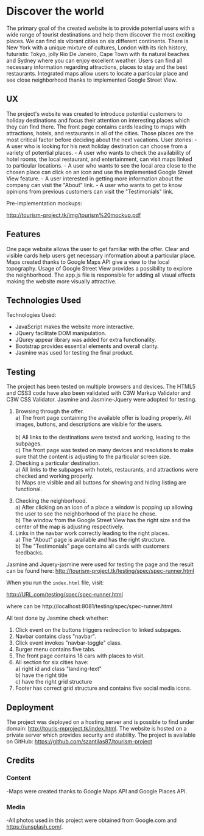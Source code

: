 <h1>Discover the world</h1>

   The primary goal of the created website is to provide potential users with a wide range of tourist destinations and help them discover the most exciting places. We can find six vibrant cities on six different continents. There is New York with a unique mixture of cultures, London with its rich history, futuristic Tokyo,  jolly Rio De Janeiro,  Cape Town with its natural beaches and Sydney where you can enjoy excellent weather.
   Users can find all necessary information regarding attractions, places to stay and the best restaurants.  Integrated maps allow users to locate a particular place and see close neighborhood thanks to implemented Google Street View.
   
<h2>UX</h2>
The project's website was created to introduce potential customers to holiday destinations and focus their attention on interesting places which they can find there. The front page contains cards leading to maps with attractions, hotels, and restaurants in all of the cities. Those places are the most critical factor before deciding about the next vacations. 
User stories:
- A user who is looking for his next holiday destination can choose from a variety of potential places.
- A user who wants to check the availability of hotel rooms, the local restaurant, and entertainment, can visit maps linked to particular locations. 
- A user who wants to see the local area close to the chosen place can click on an icon and use the implemented Google Street View feature. 
- A user interested in getting more information about the company can visit the "About" link.
- A user who wants to get to know opinions from previous customers can visit the "Testimonials" link.

Pre-implementation mockups: 

http://tourism-project.tk/img/tourism%20mockup.pdf




<h2>Features</h2>

One page website allows the user to get familiar with the offer.
Clear and visible cards help users get necessary information about a particular place.
Maps created thanks to Google Maps API give a view to the local topography.
Usage of Google Street View provides a possibility to explore the neighborhood.
The app.js file is responsible for adding all visual effects making the website more visually attractive.

<h2>Technologies Used</h2>

Technologies Used:
- JavaScript makes the website more interactive.
- JQuery facilitate DOM manipulation. 
- JQurey appear library was added for extra functionality. 
- Bootstrap provides essential elements and overall clarity.
- Jasmine was used for testing the final product. 


<h2>Testing</h2>
The project has been tested on multiple browsers and devices. The HTML5 and CSS3 code have also been validated with C3W Markup Validator and C3W CSS Validator. Jasmine and Jasmine-Jquery were adopted for testing.

1. Browsing through the offer.<br> 
a) The front page containing the available offer is loading properly. All images, buttons, and descriptions are visible for the users.<br>  
b) All links to the destinations were tested and working, leading to the subpages.<br> 
c) The front page was tested on many devices and resolutions to make sure that the content is adjusting to the particular screen size.<br> 
2. Checking a particular destination.<br> 
a) All links to the subpages with hotels, restaurants, and attractions were checked and working properly.<br> 
b) Maps are visible and all buttons for showing and hiding listing are functional.<br> 
3) Checking the neighborhood.<br> 
a) After clicking on an icon of a place a window is popping up allowing the user to see the neighborhood of the place he chose.<br> 
b) The window from the Google Street View has the right size and the center of the map is adjusting respectively.<br> 
4) Links in the navbar work correctly leading to the right places. <br> 
a) The "About" page is available and has the right structure.<br> 
b) The "Testimonials" page contains all cards with customers feedbacks.<br> 

Jasmine and Jquery-jasmine were used for testing the page and the result can be found here: http://tourism-project.tk/testing/spec/spec-runner.html<br> 

When you run the `index.html` file, visit:<br> 

http://URL.com/testing/spec/spec-runner.html<br> 

where <URL> can be http://localhost:8081/testing/spec/spec-runner.html<br> 

All test done by Jasmine check whether:<br> 

1) Click event on the buttons triggers redirection to linked subpages. <br> 
2) Navbar contains class "navbar".<br> 
3) Click event invokes "navbar-toggle" class.<br> 
4) Burger menu contains five tabs.<br> 
5) The front page contains 18 cars with places to visit.<br> 
6) All section for six cities have:<br> 
	a) right id and class "landing-text"<br> 
	b) have the right title<br> 
	c) have the right grid structure<br> 
7) Footer has correct grid structure and contains five social media icons.<br> 


<h2>Deployment</h2> 

The project was deployed on a hosting server and is possible to find under domain: http://touris-mproject.tk/index.html. The website is hosted on a private server which provides security and stability. 
The project is available on GitHub: 
https://github.com/szantilas87/tourism-project

<h2>Credits</h2>

<h3>Content</h3>
-Maps were created thanks to Google Maps API and Google Places API.

<h3>Media</h3>

-All photos used in this project were obtained from Google.com  and https://unsplash.com/.
 








